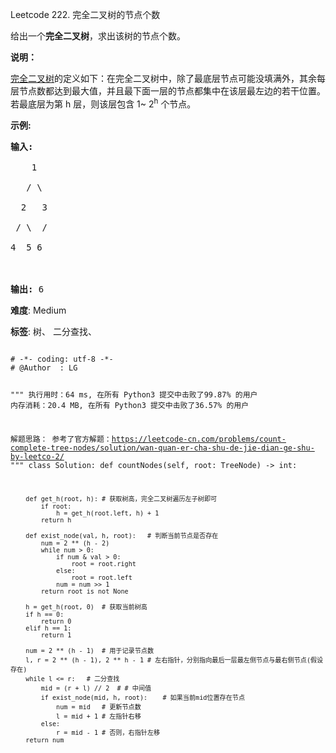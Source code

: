 Leetcode 222. 完全二叉树的节点个数
<p>给出一个<strong>完全二叉树</strong>，求出该树的节点个数。</p>


<p><strong>说明：</strong></p>



<p><a href="https://baike.baidu.com/item/%E5%AE%8C%E5%85%A8%E4%BA%8C%E5%8F%89%E6%A0%91/7773232?fr=aladdin">完全二叉树</a>的定义如下：在完全二叉树中，除了最底层节点可能没填满外，其余每层节点数都达到最大值，并且最下面一层的节点都集中在该层最左边的若干位置。若最底层为第 h 层，则该层包含 1~&nbsp;2<sup>h</sup>&nbsp;个节点。</p>



<p><strong>示例:</strong></p>



<pre><strong>输入:</strong> 

    1

   / \

  2   3

 / \  /

4  5 6



<strong>输出:</strong> 6</pre>





 **难度**: Medium



 **标签**: 树、 二分查找、 





<div class="hcb_wrap">
<pre class="prism undefined-numbers lang-python" data-lang="Python"><code>
# -*- coding: utf-8 -*-
# @Author  : LG

"""
执行用时：64 ms, 在所有 Python3 提交中击败了99.87% 的用户
内存消耗：20.4 MB, 在所有 Python3 提交中击败了36.57% 的用户

解题思路：
    参考了官方解题：https://leetcode-cn.com/problems/count-complete-tree-nodes/solution/wan-quan-er-cha-shu-de-jie-dian-ge-shu-by-leetco-2/
"""
class Solution:
    def countNodes(self, root: TreeNode) -> int:

        def get_h(root, h): # 获取树高，完全二叉树遍历左子树即可
            if root:
                h = get_h(root.left, h) + 1
            return h

        def exist_node(val, h, root):   # 判断当前节点是否存在
            num = 2 ** (h - 2)
            while num > 0:
                if num & val > 0:
                    root = root.right
                else:
                    root = root.left
                num = num >> 1
            return root is not None

        h = get_h(root, 0)  # 获取当前树高
        if h == 0:
            return 0
        elif h == 1:
            return 1

        num = 2 ** (h - 1)  # 用于记录节点数
        l, r = 2 ** (h - 1), 2 ** h - 1 # 左右指针，分别指向最后一层最左侧节点与最右侧节点(假设存在)
        while l <= r:   # 二分查找
            mid = (r + l) // 2  # # 中间值
            if exist_node(mid, h, root):    # 如果当前mid位置存在节点
                num = mid   # 更新节点数
                l = mid + 1 # 左指针右移
            else:
                r = mid - 1 # 否则，右指针左移
        return num
</code></pre></div>
